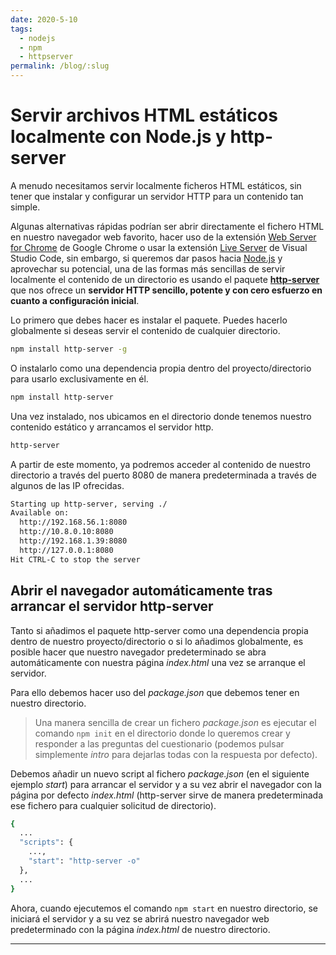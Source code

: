 ```yaml
---
date: 2020-5-10
tags:
  - nodejs
  - npm
  - httpserver
permalink: /blog/:slug
---
```


# Servir archivos HTML estáticos localmente con Node.js y http-server

<social-share class="social-share--header" />

A menudo necesitamos servir localmente ficheros HTML estáticos, sin tener que instalar y configurar un servidor HTTP para un contenido tan simple.

Algunas alternativas rápidas podrían ser abrir directamente el fichero HTML en nuestro navegador web favorito, hacer uso de la extensión [Web Server for Chrome](https://chrome.google.com/webstore/detail/web-server-for-chrome/ofhbbkphhbklhfoeikjpcbhemlocgigb) de Google Chrome o usar la extensión [Live Server](https://marketplace.visualstudio.com/items?itemName=ritwickdey.LiveServer) de Visual Studio Code, sin embargo, si queremos dar pasos hacia [Node.js](https://nodejs.org/en/) y aprovechar su potencial, una de las formas más sencillas de servir localmente el contenido de un directorio es usando el paquete **[http-server](https://www.npmjs.com/package/http-server)** que nos ofrece un **servidor HTTP sencillo, potente y con cero esfuerzo en cuanto a configuración inicial**.

Lo primero que debes hacer es instalar el paquete. Puedes hacerlo globalmente si deseas servir el contenido de cualquier directorio.

``` bash
npm install http-server -g
```

O instalarlo como una dependencia propia dentro del proyecto/directorio para usarlo exclusivamente en él.

``` bash
npm install http-server
```

Una vez instalado, nos ubicamos en el directorio donde tenemos nuestro contenido estático y arrancamos el servidor http.

``` bash
http-server
```

A partir de este momento, ya podremos acceder al contenido de nuestro directorio a través del puerto 8080 de manera predeterminada a través de algunos de las IP ofrecidas.

``` bash
Starting up http-server, serving ./
Available on:
  http://192.168.56.1:8080
  http://10.8.0.10:8080
  http://192.168.1.39:8080
  http://127.0.0.1:8080
Hit CTRL-C to stop the server
```

## Abrir el navegador automáticamente tras arrancar el servidor http-server

Tanto si añadimos el paquete http-server como una dependencia propia dentro de nuestro proyecto/directorio o si lo añadimos globalmente, es posible hacer que nuestro navegador predeterminado se abra automáticamente con nuestra página _index.html_ una vez se arranque el servidor.

Para ello debemos hacer uso del _package.json_ que debemos tener en nuestro directorio.
> Una manera sencilla de crear un fichero _package.json_ es ejecutar el comando ``` npm init ``` en el directorio donde lo queremos crear y responder a las preguntas del cuestionario (podemos pulsar simplemente _intro_ para dejarlas todas con la respuesta por defecto).

Debemos añadir un nuevo script al fichero _package.json_ (en el siguiente ejemplo _start_) para arrancar el servidor y a su vez abrir el navegador con la página por defecto _index.html_ (http-server sirve de manera predeterminada ese fichero para cualquier solicitud de directorio).

``` bash
{
  ...
  "scripts": {
    ...,
    "start": "http-server -o"
  },
  ...
}
```

Ahora, cuando ejecutemos el comando ```npm start``` en nuestro directorio, se iniciará el servidor y a su vez se abrirá nuestro navegador web predeterminado con la página _index.html_ de nuestro directorio.

---
<social-share class="social-share--footer" />
